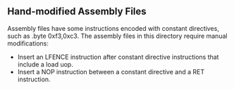 Hand-modified Assembly Files
----------------------------

Assembly files have some instructions encoded with constant directives, such as .byte 0xf3,0xc3.
The assembly files in this directory require manual modifications:
* Insert an LFENCE instruction after constant directive instructions that include a load uop.
* Insert a NOP instruction between a constant directive and a RET instruction.

